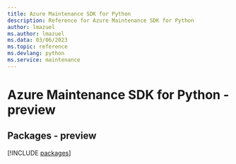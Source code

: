 ```yaml
---
title: Azure Maintenance SDK for Python
description: Reference for Azure Maintenance SDK for Python
author: lmazuel
ms.author: lmazuel
ms.data: 03/06/2023
ms.topic: reference
ms.devlang: python
ms.service: maintenance
---
```

# Azure Maintenance SDK for Python - preview
## Packages - preview
[!INCLUDE [packages](maintenance-index.md)]